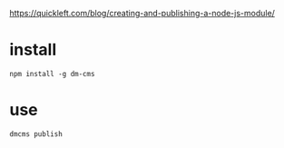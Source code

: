 https://quickleft.com/blog/creating-and-publishing-a-node-js-module/

# install

    npm install -g dm-cms

# use

    dmcms publish
